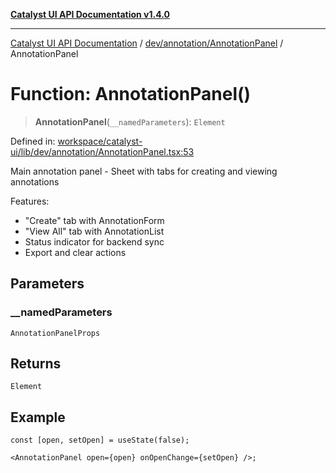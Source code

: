 [**Catalyst UI API Documentation v1.4.0**](../../../../README.md)

---

[Catalyst UI API Documentation](../../../../README.md) / [dev/annotation/AnnotationPanel](../README.md) / AnnotationPanel

# Function: AnnotationPanel()

> **AnnotationPanel**(`__namedParameters`): `Element`

Defined in: [workspace/catalyst-ui/lib/dev/annotation/AnnotationPanel.tsx:53](https://github.com/TheBranchDriftCatalyst/catalyst-ui/blob/main/lib/dev/annotation/AnnotationPanel.tsx#L53)

Main annotation panel - Sheet with tabs for creating and viewing annotations

Features:

- "Create" tab with AnnotationForm
- "View All" tab with AnnotationList
- Status indicator for backend sync
- Export and clear actions

## Parameters

### \_\_namedParameters

`AnnotationPanelProps`

## Returns

`Element`

## Example

```tsx
const [open, setOpen] = useState(false);

<AnnotationPanel open={open} onOpenChange={setOpen} />;
```
